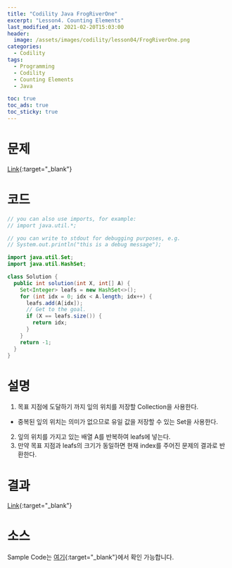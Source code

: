 ```yaml
---
title: "Codility Java FrogRiverOne"
excerpt: "Lesson4. Counting Elements"
last_modified_at: 2021-02-20T15:03:00
header:
  image: /assets/images/codility/lesson04/FrogRiverOne.png
categories:
  - Codility
tags:
  - Programming
  - Codility
  - Counting Elements
  - Java

toc: true
toc_ads: true
toc_sticky: true
---
```

# 문제
[Link](https://app.codility.com/programmers/lessons/4-counting_elements/frog_river_one/){:target="_blank"}

# 코드
```java
// you can also use imports, for example:
// import java.util.*;

// you can write to stdout for debugging purposes, e.g.
// System.out.println("this is a debug message");

import java.util.Set;
import java.util.HashSet;

class Solution {
  public int solution(int X, int[] A) {
    Set<Integer> leafs = new HashSet<>();
    for (int idx = 0; idx < A.length; idx++) {
      leafs.add(A[idx]);
      // Get to the goal.
      if (X == leafs.size()) {
        return idx;
      }
    }
    return -1;
  }
}
```

# 설명
1. 목표 지점에 도달하기 까지 잎의 위치를 저장할 Collection을 사용한다.
- 중복된 잎의 위치는 의미가 없으므로 유일 값을 저장할 수 있는 Set을 사용한다.
2. 잎의 위치를 가지고 있는 배열 A를 반복하여 leafs에 넣는다.
3. 만약 목표 지점과 leafs의 크기가 동일하면 현재 index를 주어진 문제의 결과로 반환한다.

# 결과
[Link](https://app.codility.com/demo/results/trainingJ8UD3S-3CE/){:target="_blank"}

# 소스
Sample Code는 [여기](https://github.com/GracefulSoul/codility/blob/master/src/main/java/gracefulsoul/lesson04/FrogRiverOne.java){:target="_blank"}에서 확인 가능합니다.